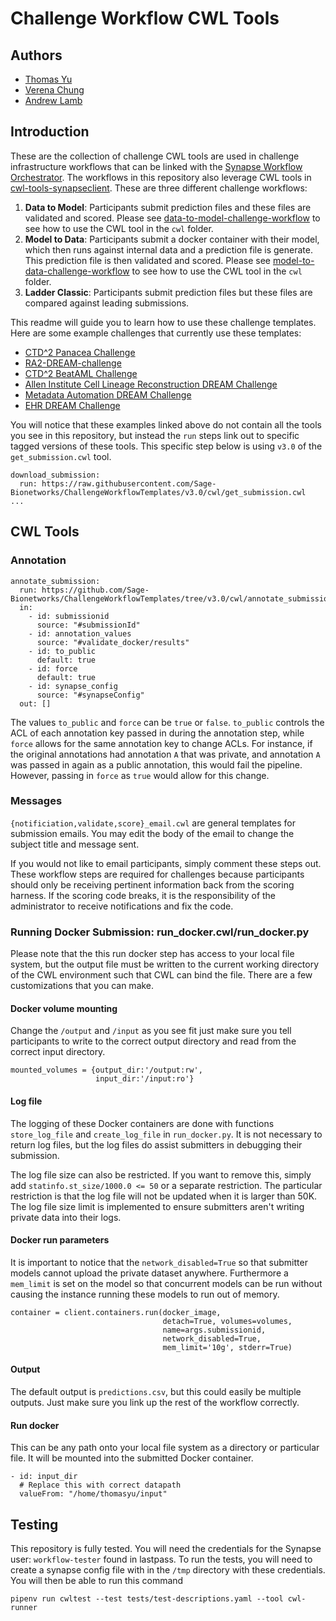 # Challenge Workflow CWL Tools

## Authors
* [Thomas Yu](https://github.com/thomasyu888)
* [Verena Chung](https://github.com/vpchung)
* [Andrew Lamb](https://github.com/andrewelamb)

## Introduction

These are the collection of challenge CWL tools are used in challenge infrastructure workflows that can be linked with the [Synapse Workflow Orchestrator](https://github.com/Sage-Bionetworks/SynapseWorkflowOrchestrator).  The workflows in this repository also leverage CWL tools in [cwl-tools-synapseclient](https://github.com/Sage-Bionetworks-Workflows/cwl-tool-synapseclient). These are three different challenge workflows:

1. **Data to Model**: Participants submit prediction files and these files are validated and scored.  Please see [data-to-model-challenge-workflow](https://github.com/Sage-Bionetworks-Challenges/data-to-model-challenge-workflow) to see how to use the CWL tool in the `cwl` folder.
1. **Model to Data**: Participants submit a docker container with their model, which then runs against internal data and a prediction file is generate.  This prediction file is then validated and scored. Please see [model-to-data-challenge-workflow](https://github.com/Sage-Bionetworks-Challenges/model-to-data-challenge-workflow) to see how to use the CWL tool in the `cwl` folder.
1. **Ladder Classic**: Participants submit prediction files but these files are compared against leading submissions.

This readme will guide you to learn how to use these challenge templates.  Here are some example challenges that currently use these templates: 

* [CTD^2 Panacea Challenge](https://github.com/Sage-Bionetworks/CTDD-Panacea-Challenge)
* [RA2-DREAM-challenge](https://github.com/Sage-Bionetworks/RA2-dream-workflows)
* [CTD^2 BeatAML Challenge](https://github.com/Sage-Bionetworks/CTD2-BeatAML-Challenge)
* [Allen Institute Cell Lineage Reconstruction DREAM Challenge](https://github.com/Sage-Bionetworks/Allen-DREAM-Challenge)
* [Metadata Automation DREAM Challenge](https://github.com/Sage-Bionetworks/metadata-automation-challenge/tree/master/workflow)
* [EHR DREAM Challenge](https://github.com/Sage-Bionetworks/EHR-challenge)

You will notice that these examples linked above do not contain all the tools you see in this repository, but instead the `run` steps link out to specific tagged versions of these tools.  This specific step below is using `v3.0` of the `get_submission.cwl` tool.

```
download_submission:
  run: https://raw.githubusercontent.com/Sage-Bionetworks/ChallengeWorkflowTemplates/v3.0/cwl/get_submission.cwl
...
```


## CWL Tools

### Annotation
```
annotate_submission:
  run: https://github.com/Sage-Bionetworks/ChallengeWorkflowTemplates/tree/v3.0/cwl/annotate_submission.cwl
  in:
    - id: submissionid
      source: "#submissionId"
    - id: annotation_values
      source: "#validate_docker/results"
    - id: to_public
      default: true
    - id: force
      default: true
    - id: synapse_config
      source: "#synapseConfig"
  out: []
```
The values `to_public` and `force` can be `true` or `false`.  `to_public` controls the ACL of each annotation key passed in during the annotation step, while `force` allows for the same annotation key to change ACLs.  For instance, if the original annotations had annotation `A` that was private, and annotation `A` was passed in again as a public annotation, this would fail the pipeline.  However, passing in `force` as `true` would allow for this change.

### Messages

`{notificiation,validate,score}_email.cwl` are general templates for submission emails.  You may edit the body of the email to change the subject title and message sent.

If you would not like to email participants, simply comment these steps out.  These workflow steps are required for challenges because participants should only be receiving pertinent information back from the scoring harness.  If the scoring code breaks, it is the responsibility of the administrator to receive notifications and fix the code.

### Running Docker Submission: run_docker.cwl/run_docker.py

Please note that the this run docker step has access to your local file system, but the output file must be written to the current working directory of the CWL environment such that CWL can bind the file.  There are a few customizations that you can make.

#### Docker volume mounting

Change the `/output` and `/input` as you see fit just make sure you tell participants to write to the correct output directory and read from the correct input directory.

```
mounted_volumes = {output_dir:'/output:rw',
                   input_dir:'/input:ro'}
```

#### Log file

The logging of these Docker containers are done with functions `store_log_file` and `create_log_file` in `run_docker.py`. It is not necessary to return log files, but the log files do assist submitters in debugging their submission.

The log file size can also be restricted.  If you want to remove this, simply add `statinfo.st_size/1000.0 <= 50` or a separate restriction.  The particular restriction is that the log file will not be updated when it is larger than 50K.  The log file size limit is implemented to ensure submitters aren't writing private data into their logs.

#### Docker run parameters

It is important to notice that the `network_disabled=True` so that submitter models cannot upload the private dataset anywhere.  Furthermore a `mem_limit` is set on the model so that concurrent models can be run without causing the instance running these models to run out of memory.

```
container = client.containers.run(docker_image,
                                  detach=True, volumes=volumes,
                                  name=args.submissionid,
                                  network_disabled=True,
                                  mem_limit='10g', stderr=True)
```

#### Output

The default output is `predictions.csv`, but this could easily be multiple outputs.  Just make sure you link up the rest of the workflow correctly.


#### Run docker

This can be any path onto your local file system as a directory or particular file.  It will be mounted into the submitted Docker container.

```
- id: input_dir
  # Replace this with correct datapath
  valueFrom: "/home/thomasyu/input"
```

## Testing

This repository is fully tested.  You will need the credentials for the Synapse user: `workflow-tester` found in lastpass.  To run the tests, you will need to create a synapse config file with in the `/tmp` directory with these credentials. You will then be able to run this command

```
pipenv run cwltest --test tests/test-descriptions.yaml --tool cwl-runner
```